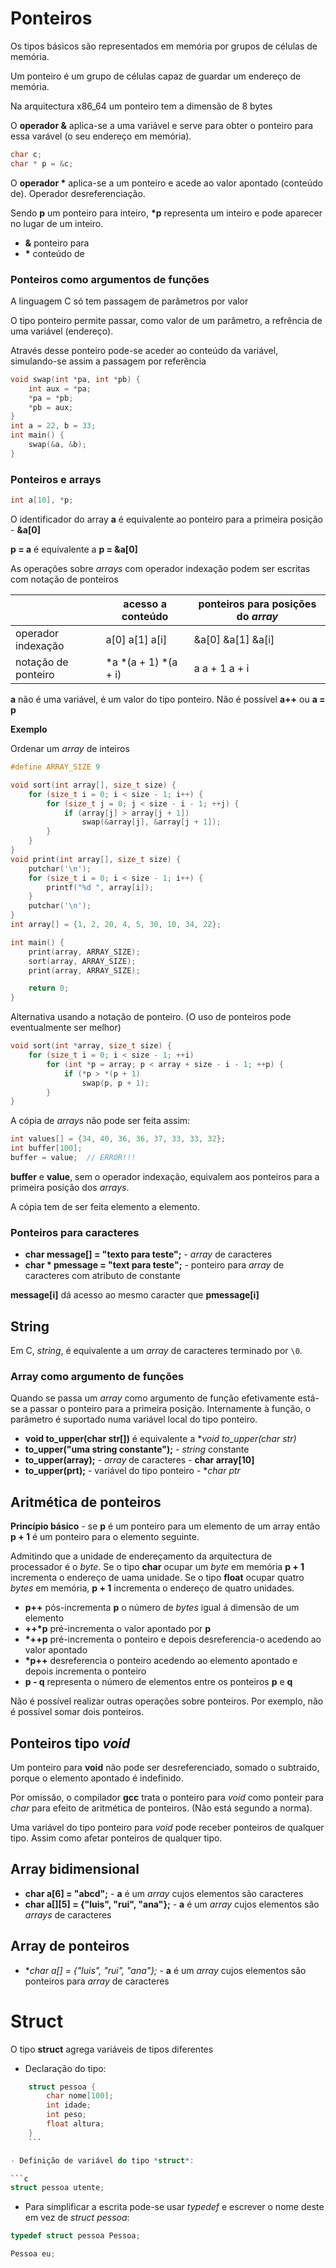 # Ponteiros

Os tipos básicos são representados em memória por grupos de células de memória.

Um ponteiro é um grupo de células capaz de guardar um endereço de memória.

Na arquitectura x86_64 um ponteiro tem a dimensão de 8 bytes

O **operador &** aplica-se a uma variável e serve para obter o ponteiro para essa varável (o seu endereço em memória).

```C
char c;
char * p = &c;
```

O **operador \*** aplica-se a um ponteiro e acede ao valor apontado (conteúdo de). Operador desreferenciação.

Sendo **p** um ponteiro para inteiro, **\*p** representa um inteiro e pode aparecer no lugar de um inteiro.

- **&** ponteiro para
- **\*** conteúdo de

### Ponteiros como argumentos de funções

A linguagem C só tem passagem de parâmetros por valor

O tipo ponteiro permite passar, como valor de um parâmetro, a refrência de uma variável (endereço).

Através desse ponteiro pode-se aceder ao conteúdo da variável, simulando-se assim a passagem por referência

```c
void swap(int *pa, int *pb) {
	int aux = *pa;
	*pa = *pb;
	*pb = aux;
}
int a = 22, b = 33;
int main() {
	swap(&a, &b);
}
```

### Ponteiros e arrays

```c
int a[10], *p;
```

O identificador do array **a** é equivalente ao ponteiro para a primeira posição - **&a[0]**

**p = a** é equivalente a **p = &a[0]**

As operações sobre *arrays* com operador indexação podem ser escritas com notação de ponteiros

|                           | acesso a conteúdo | ponteiros para posições do *array* |
| ---- | ---- | ----- |
operador indexação | a[0]  a[1]  a[i] | &a[0]  &a[1]  &a[i] |
notação de ponteiro | \*a   \*(a + 1)  \*(a + i) | a   a + 1   a + i |

**a** não é uma variável, é um valor do tipo ponteiro. Não é possível **a++** ou **a = p**

**Exemplo**

Ordenar um *array* de inteiros

```c
#define ARRAY_SIZE 9

void sort(int array[], size_t size) {
	for (size_t i = 0; i < size - 1; i++) {
		for (size_t j = 0; j < size - i - 1; ++j) {
			if (array[j] > array[j + 1])
				swap(&array[j], &array[j + 1]);
		}
	}
}
void print(int array[], size_t size) {
	putchar('\n');
	for (size_t i = 0; i < size - 1; i++) {
		printf("%d ", array[i]);
	}
	putchar('\n');
}
int array[] = {1, 2, 20, 4, 5, 30, 10, 34, 22};

int main() {
	print(array, ARRAY_SIZE);
	sort(array, ARRAY_SIZE);
	print(array, ARRAY_SIZE);

	return 0;
}
```

Alternativa usando a notação de ponteiro. (O uso de ponteiros pode eventualmente ser melhor)

```c
void sort(int *array, size_t size) {
	for (size_t i = 0; i < size - 1; ++i)
		for (int *p = array; p < array + size - i - 1; ++p) {
			if (*p > *(p + 1)
				swap(p, p + 1);
		}
}
```

A cópia de *arrays* não pode ser feita assim:

```c
int values[] = {34, 40, 36, 36, 37, 33, 33, 32};
int buffer[100];
buffer = value;  // ERROR!!!
```

**buffer** e **value**, sem o operador indexação, equivalem aos ponteiros para a primeira posição dos *arrays*.

A cópia tem de ser feita elemento a elemento.

### Ponteiros para caracteres

- **char message[] = "texto para teste";** - *array* de caracteres
- **char * pmessage = "text para teste";** - ponteiro para *array* de caracteres com atributo de constante

**message[i]** dá acesso ao mesmo caracter que **pmessage[i]**

## String

Em C, *string*, é equivalente a um *array* de caracteres terminado por ```\0```.

### Array como argumento de funções

Quando se passa um *array* como argumento de função efetivamente está-se a passar o ponteiro para a primeira posição. Internamente à função, o parâmetro é suportado numa variável local do tipo ponteiro.

- **void to_upper(char str[])** é equivalente a **void to_upper(char *str)**
- **to_upper("uma string constante");** - *string* constante
- **to_upper(array);** - *array* de caracteres - **char array[10]**
- **to_upper(prt);** - variável do tipo ponteiro - **char *ptr**

## Aritmética de ponteiros

**Princípio básico** - se **p** é um ponteiro para um elemento de um array então **p + 1** é um ponteiro para o elemento seguinte.

Admitindo que a unidade de endereçamento da arquitectura de processador é o *byte*. Se o tipo **char** ocupar um *byte* em memória **p + 1** incrementa o endereço de uama unidade. Se o tipo **float** ocupar quatro *bytes* em memória, **p + 1** incrementa o endereço de quatro unidades.

- **p++** pós-incrementa **p** o número de *bytes* igual á dimensão de um elemento
- **++\*p** pré-incrementa o valor apontado por **p**
- **\*++p** pré-incrementa o ponteiro e depois desreferencia-o acedendo ao valor apontado
- **\*p++** desreferencia o ponteiro acedendo ao elemento apontado e depois incrementa o ponteiro
- **p - q** representa o número de elementos entre os ponteiros **p** e **q**

Não é possível realizar outras operações sobre ponteiros. Por exemplo, não é possível somar dois ponteiros.

## Ponteiros tipo *void*

Um ponteiro para **void** não pode ser desreferenciado, somado o subtraido, porque o elemento apontado é indefinido.

Por omissão, o compilador **gcc** trata o ponteiro para *void* como ponteir para *char* para efeito de aritmética de ponteiros. (Não está segundo a norma).

Uma variável do tipo ponteiro para *void* pode receber ponteiros de qualquer tipo. Assim como afetar ponteiros de qualquer tipo.

## Array bidimensional

- **char a[6] = "abcd";** - **a** é um *array* cujos elementos são caracteres
- **char a[][5] = {"luis", "rui", "ana"};** - **a** é um *array* cujos elementos são *arrays* de caracteres

## Array de ponteiros

- **char *a[] = {"luis", "rui", "ana"};** - **a** é um *array* cujos elementos são ponteiros para *array* de caracteres

# Struct

O tipo **struct** agrega variáveis de tipos diferentes

- Declaração do tipo:
	
```c
	struct pessoa {
		char nome[100];
		int idade;
		int peso;
		float altura;
	}
	```

- Definição de variável do tipo *struct*:

```c
struct pessoa utente;
```

- Para simplificar a escrita pode-se usar *typedef* e escrever o nome deste em vez de *struct pessoa*:

```c
typedef struct pessoa Pessoa;

Pessoa eu;
```